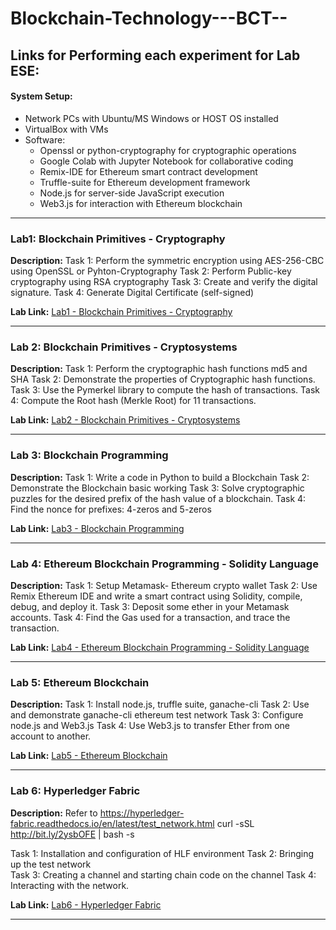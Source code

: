 # Blockchain-Technology---BCT--

## Links for Performing each experiment for Lab ESE:

#### System Setup:
- Network PCs with Ubuntu/MS Windows or HOST OS installed
- VirtualBox with VMs
- Software:
  - Openssl or python-cryptography for cryptographic operations
  - Google Colab with Jupyter Notebook for collaborative coding
  - Remix-IDE for Ethereum smart contract development
  - Truffle-suite for Ethereum development framework
  - Node.js for server-side JavaScript execution
  - Web3.js for interaction with Ethereum blockchain

---

### Lab1: Blockchain Primitives - Cryptography

**Description:**
Task 1: Perform the symmetric encryption using AES-256-CBC using OpenSSL or Pyhton-Cryptography
Task 2: Perform Public-key cryptography using RSA cryptography
Task 3: Create and verify the digital signature.
Task 4: Generate Digital Certificate (self-signed)

**Lab Link:** [Lab1 - Blockchain Primitives - Cryptography](https://chat.openai.com/share/2c6de447-de2c-4c90-a6b4-2e5f40ab02dc)

---

### Lab 2: Blockchain Primitives - Cryptosystems

**Description:**
Task 1: Perform the cryptographic hash functions md5 and SHA
Task 2: Demonstrate the properties of Cryptographic hash functions.
Task 3: Use the Pymerkel library to compute the hash of transactions.
Task 4: Compute the Root hash (Merkle Root) for 11 transactions.

**Lab Link:** [Lab2 - Blockchain Primitives - Cryptosystems](https://github.com/Dare-marvel/Blockchain-Technology---BCT--/blob/main/EXPERIMENTS%2F03A%20%26%2003B.%20Blockchain%20Programming%2FBCT_3A_3B_Pdf.pdf)

---

### Lab 3: Blockchain Programming

**Description:**
Task 1: Write a code in Python to build a Blockchain 
Task 2: Demonstrate the Blockchain basic working
Task 3: Solve cryptographic puzzles for the desired prefix of the hash value of a blockchain. 
Task 4: Find the nonce for prefixes: 4-zeros and 5-zeros

**Lab Link:** [Lab3 - Blockchain Programming](https://chat.openai.com/share/57e23ab0-f1ca-4273-9b2e-de08bb1606e3)

---

### Lab 4: Ethereum Blockchain Programming - Solidity Language

**Description:**
Task 1: Setup Metamask- Ethereum crypto wallet 
Task 2: Use Remix Ethereum IDE and write a smart contract using Solidity, compile, debug, and deploy it.
Task 3: Deposit some ether in your Metamask accounts. 
Task 4: Find the Gas used for a transaction, and trace the transaction.

**Lab Link:** [Lab4 - Ethereum Blockchain Programming - Solidity Language](https://chat.openai.com/share/b063b58d-bcc4-445a-afff-27f17d122b09)

---

### Lab 5: Ethereum Blockchain

**Description:**
Task 1: Install node.js, truffle suite, ganache-cli 
Task 2: Use and demonstrate ganache-cli ethereum test network 
Task 3: Configure node.js and Web3.js
Task 4: Use Web3.js to transfer Ether from one account to another.

**Lab Link:** [Lab5 - Ethereum Blockchain](https://chat.openai.com/share/0383ee1e-7eed-477c-8161-c93c2e9eba4b)

---

### Lab 6: Hyperledger Fabric

**Description:**
Refer to  https://hyperledger-fabric.readthedocs.io/en/latest/test_network.html
curl -sSL http://bit.ly/2ysbOFE | bash -s 

Task 1: Installation and configuration of HLF environment
Task 2: Bringing up the test network  
Task 3: Creating a channel and starting chain code on the channel
Task 4: Interacting with the network.

**Lab Link:** [Lab6 - Hyperledger Fabric](https://chat.openai.com/share/a4678295-6b99-4601-a10f-4168e977d8f4)

---
